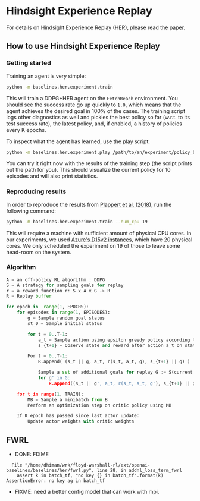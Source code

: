# Hindsight Experience Replay
For details on Hindsight Experience Replay (HER), please read the [paper](https://arxiv.org/abs/1707.01495).

## How to use Hindsight Experience Replay

### Getting started
Training an agent is very simple:
```bash
python -m baselines.her.experiment.train
```
This will train a DDPG+HER agent on the `FetchReach` environment.
You should see the success rate go up quickly to `1.0`, which means that the agent achieves the
desired goal in 100% of the cases.
The training script logs other diagnostics as well and pickles the best policy so far (w.r.t. to its test success rate),
the latest policy, and, if enabled, a history of policies every K epochs.

To inspect what the agent has learned, use the play script:
```bash
python -m baselines.her.experiment.play /path/to/an/experiment/policy_best.pkl
```
You can try it right now with the results of the training step (the script prints out the path for you).
This should visualize the current policy for 10 episodes and will also print statistics.


### Reproducing results
In order to reproduce the results from [Plappert et al. (2018)](https://arxiv.org/abs/1802.09464), run the following command:
```bash
python -m baselines.her.experiment.train --num_cpu 19
```
This will require a machine with sufficient amount of physical CPU cores. In our experiments,
we used [Azure's D15v2 instances](https://docs.microsoft.com/en-us/azure/virtual-machines/linux/sizes),
which have 20 physical cores. We only scheduled the experiment on 19 of those to leave some head-room on the system.

### Algorithm

``` python
A = an off-policy RL algorithm : DDPG
S = A strategy for sampling goals for replay
r = a reward function r: S x A x G -> R
R = Replay buffer

for epoch in  range(1, EPOCHS):
    for episodes in range(1, EPISODES):
        g = Sample random goal status
        st_0 = Sample initial status

        for t = 0..T-1:
            a_t = Sample action using epsilon greedy policy according to actor policy
            s_{t+1} = Observe state and reward after action a_t on state s_t with goal g

        For t = 0..T-1:
            R.append( (s_t || g, a_t, r(s_t, a_t, g), s_{t+1} || g) )

            Sample a set of additional goals for replay G := S(current episode)
            for g' in G:
                R.append((s_t || g', a_t, r(s_t, a_t, g'), s_{t+1} || g') )

    for t in range(1, TRAIN):
        MB = Sample a minibatch from B
        Perform an optimization step on critic policy using MB

    If K epoch has passed since last actor update:
        Update actor weights with critic weights
```


## FWRL
* DONE: FIXME

```
  File "/home/dhiman/wrk/floyd-warshall-rl/ext/openai-baselines/baselines/her/fwrl.py", line 28, in addnl_loss_term_fwrl
    assert k in batch_tf, "no key {} in batch_tf".format(k)
AssertionError: no key ag in batch_tf
```
* FIXME: need a better config model that can work with mpi.
